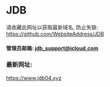 # JDB

请收藏此网址以获取最新域名, 防止失联: https://github.com/WebsiteAddress/JDB

#### 管理员邮箱: jdb_support@icloud.com


### 最新网址:

https://www.jdb04.xyz
